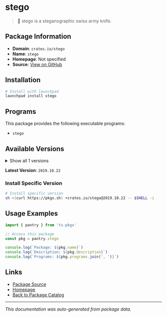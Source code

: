 # stego

> 🦕 stego is a steganographic swiss army knife.

## Package Information

- **Domain**: `crates.io/stego`
- **Name**: `stego`
- **Homepage**: Not specified
- **Source**: [View on GitHub](https://github.com/pkgxdev/pantry/tree/main/projects/crates.io/stego/package.yml)

## Installation

```bash
# Install with launchpad
launchpad install stego
```

## Programs

This package provides the following executable programs:

- `stego`

## Available Versions

<details>
<summary>Show all 1 versions</summary>

- `2019.10.22`

</details>

**Latest Version**: `2019.10.22`

### Install Specific Version

```bash
# Install specific version
sh <(curl https://pkgx.sh) +crates.io/stego@2019.10.22 -- $SHELL -i
```

## Usage Examples

```typescript
import { pantry } from 'ts-pkgx'

// Access this package
const pkg = pantry.stego

console.log(`Package: ${pkg.name}`)
console.log(`Description: ${pkg.description}`)
console.log(`Programs: ${pkg.programs.join(', ')}`)
```

## Links

- [Package Source](https://github.com/pkgxdev/pantry/tree/main/projects/crates.io/stego/package.yml)
- [Homepage](#)
- [Back to Package Catalog](../package-catalog.md)

---

*This documentation was auto-generated from package data.*
